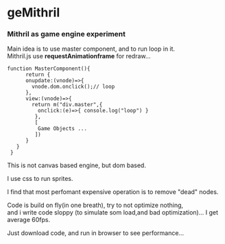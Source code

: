# geMithril
### Mithril as game engine experiment

Main idea is to use master component,
and to run loop in it.<br/>
Mithril.js use **requestAnimationframe** for redraw...

``` javasript
function MasterComponent(){
      return {
      onupdate:(vnode)=>{
        vnode.dom.onclick();// loop
      },
      view:(vnode)=>{
        return m("div.master",{
          onclick:(e)=>{ console.log("loop") }
         },
         [
          Game Objects ...
         ])
      }
   }
 }
```

This is not canvas based engine, but dom based.

I use css to run sprites.

I find that most perfomant expensive operation is to remove "dead" nodes.

Code is build on fly(in one breath), try to not optimize nothing,<br/> and i write code 
sloppy (to simulate som load,and bad optimization)... I get average 60fps.

Just download code, and run in browser to see performance...
